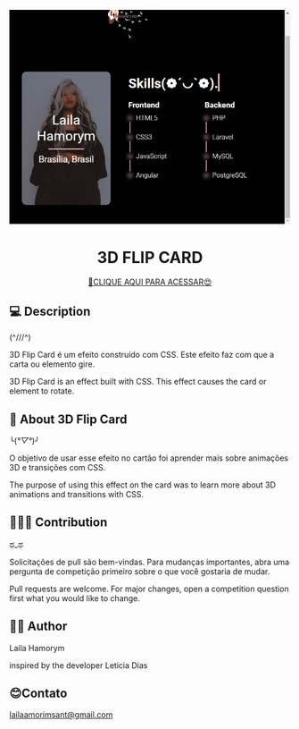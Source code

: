 ![3D-Flip-Card](imagem/Lailaa.png)

<h1 align="center">3D FLIP CARD</h1>

<div align="center">

[🔗CLIQUE AQUI PARA ACESSAR😍](https://lailaamorim.github.io/3D-Flip-Card/)

</div>

## 💻 Description
(^///^)

<p>3D Flip Card é um efeito construído com CSS. Este efeito faz com que a carta ou elemento gire.</p>

<p>3D Flip Card is an effect built with CSS. This effect causes the card or element to rotate.</p>

## 📖 About 3D Flip Card
╰(*°▽°*)╯

O objetivo de usar esse efeito no cartão foi aprender mais sobre animações 3D e transições com CSS.
     
The purpose of using this effect on the card was to learn more about 3D animations and transitions with CSS.

</p>
<p>
     

## 🧑‍🚀🚀 Contribution
ಥ_ಥ

<p>
Solicitações de pull são bem-vindas. Para mudanças importantes, abra uma pergunta de competição primeiro sobre o que você gostaria de mudar.

Pull requests are welcome. For major changes, open a competition question first what you would like to change.</p>

## 👩‍💻 Author
Laila Hamorym

<p>inspired by the developer Leticia Dias</p>

## 😊Contato
lailaamorimsant@gmail.com
